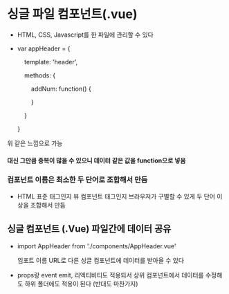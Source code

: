 # 싱글 파일 컴포넌트(.vue)

- HTML, CSS, Javascript를 한 파일에 관리할 수 있다

- var appHeader = {
  
      template: '<dev>header</dev>',
  
      methods: {
  
          addNum: function() {
  
          }
  
      }
  
  }
  
  <template>
  
      <div>appHeader</div>
  
      <!-- HTML -->
  
  </template>
  
  <script>
  
  export default {
  
      //자바스크립트 - 인스턴스 옵션
  
          methods: {
  
          addNum: function() {
  
          }
  
      }
  
  }
  
  </script>
  
  <style>
  
      /*CSS*/
  
  </style>

위 같은 느낌으로 가능

#### 대신 그만큼 중복이 많을 수 있으니 데이터 같은 값을 function으로 넣음

<script>

export default {

  data: function() {

    return {

      str: 'hi'

    }

  }

  /*new Vue({

    data; {

      str: 'hi'

    }

  })위랑 동일*/

}

</script>

### 컴포넌트 이름은 최소한 두 단어로 조합해서 만듬

- HTML 표준 태그인지 뷰 컴포넌트 태그인지 브라우저가 구별할 수 있게 두 단어 이상을 조합해서 만듬

## 싱글 컴포넌트 (.Vue) 파일간에 데이터 공유

- import AppHeader from './components/AppHeader.vue'
  
  임포트 이름 URL로 다른 싱글 컴포넌트에 데이터를 받아올 수 있다

- props랑 event emit, 리엑티비티도 적용되서 상위 컴포넌트에서 데이터를 수정해도 하위 폴더에도 적용이 된다 (반대도 마찬가지)
